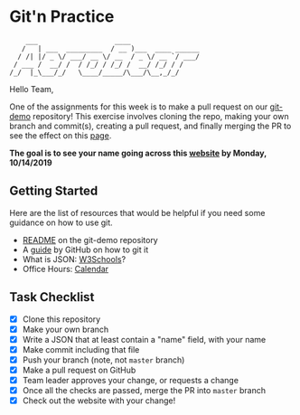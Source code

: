 
# Git'n Practice
```
    ___                   ____                 
   /   | ___  _________  / __ )___  ____ ______
  / /| |/ _ \/ ___/ __ \/ __  / _ \/ __ `/ ___/
 / ___ /  __/ /  / /_/ / /_/ /  __/ /_/ / /    
/_/  |_\___/_/   \____/_____/\___/\__,_/_/     
```                                               

Hello Team,

One of the assignments for this week is to make a pull request on our 
[git-demo](https://github.com/UAVs-at-Berkeley/aerobear-git-demo) repository!
This exercise involves cloning the repo, making your own branch and commit(s), 
creating a pull request, and finally merging the PR to see the effect on 
this [page](https://aerobear.berkeley.edu/git-demo/).

**The goal is to see your name going across this 
[website](https://aerobear.berkeley.edu/git-demo/) by Monday, 10/14/2019**

## Getting Started
Here are the list of resources that would be helpful if you need some guidance on how to use git.
* [README](https://github.com/UAVs-at-Berkeley/aerobear-git-demo/blob/master/README.md) on the git-demo repository
* A [guide](https://guides.github.com/activities/hello-world/#branch) by GitHub on how to git it
* What is JSON: [W3Schools](https://www.w3schools.com/whatis/whatis_json.asp)?
* Office Hours: [Calendar](https://uavs.berkeley.edu/calendar.html)


## Task Checklist

- [x] Clone this repository
- [x] Make your own branch
- [x] Write a JSON that at least contain a "name" field, with your name
- [x] Make commit including that file
- [x] Push your branch (note, not `master` branch)
- [x] Make a pull request on GitHub
- [x] Team leader approves your change, or requests a change
- [x] Once all the checks are passed, merge the PR into `master` branch
- [x] Check out the website with your change!
